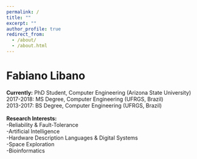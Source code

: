 ```yaml
---
permalink: /
title: ""
excerpt: ""
author_profile: true
redirect_from: 
  - /about/
  - /about.html
---
```


Fabiano Libano
======
**Currently:** PhD Student, Computer Engineering (Arizona State University)<br />
2017-2018: MS Degree, Computer Engineering (UFRGS, Brazil)<br />
2013-2017: BS Degree, Computer Engineering (UFRGS, Brazil)<br />
 <br />
**Research Interests:**<br />
-Reliability & Fault-Tolerance<br />
-Artificial Intelligence<br />
-Hardware Description Languages & Digital Systems<br />
-Space Exploration<br />
-Bioinformatics<br />
